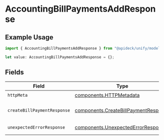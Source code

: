# AccountingBillPaymentsAddResponse

## Example Usage

```typescript
import { AccountingBillPaymentsAddResponse } from "@apideck/unify/models/operations";

let value: AccountingBillPaymentsAddResponse = {};
```

## Fields

| Field                                                                                        | Type                                                                                         | Required                                                                                     | Description                                                                                  |
| -------------------------------------------------------------------------------------------- | -------------------------------------------------------------------------------------------- | -------------------------------------------------------------------------------------------- | -------------------------------------------------------------------------------------------- |
| `httpMeta`                                                                                   | [components.HTTPMetadata](../../models/components/httpmetadata.md)                           | :heavy_check_mark:                                                                           | N/A                                                                                          |
| `createBillPaymentResponse`                                                                  | [components.CreateBillPaymentResponse](../../models/components/createbillpaymentresponse.md) | :heavy_minus_sign:                                                                           | Bill Payment created                                                                         |
| `unexpectedErrorResponse`                                                                    | [components.UnexpectedErrorResponse](../../models/components/unexpectederrorresponse.md)     | :heavy_minus_sign:                                                                           | Unexpected error                                                                             |
